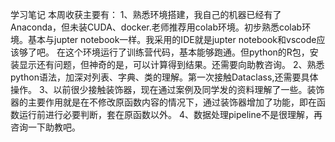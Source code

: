 学习笔记
本周收获主要有：
1、熟悉环境搭建，我自己的机器已经有了Anaconda，但未装CUDA、docker.老师推荐用colab环境。初步熟悉colab环境。基本与jupter notebook一样。我采用的IDE就是jupter notebook和vscode应该够了吧。
在这个环境运行了训练营代码，基本能够跑通。但python的R包，安装显示还有问题，但神奇的是，可以计算得到结果。还需要向助教咨询。
2、熟悉python语法，加深对列表、字典、类的理解。第一次接触Dataclass,还需要具体操作。
3、以前很少接触装饰器，现在通过案例及同学发的资料理解了一些。装饰器的主要作用就是在不修改原函数内容的情况下，通过装饰器增加了功能，即在函数运行前进行必要判断，套在原函数以外。
4、数据处理pipeline不是很理解，再咨询一下助教吧。
